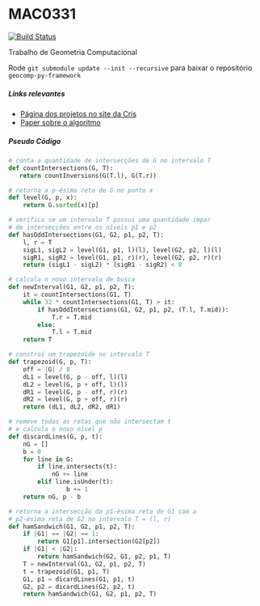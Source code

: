 # MAC0331
[![Build Status](https://travis-ci.org/pedroteosousa/MAC0331.svg?branch=master)](https://travis-ci.org/pedroteosousa/MAC0331)

Trabalho de Geometria Computacional

Rode `git submodule update --init --recursive` para baixar o repositório `geocomp-py-framework`

##### Links relevantes
- [Página dos projetos no site da Cris](https://www.ime.usp.br/~cris/aulas/18_2_331/projetos.html)
- [Paper sobre o algoritmo](https://link.springer.com/content/pdf/10.1007%2FBF02574017.pdf)

##### Pseudo Código

```python
# conta a quantidade de intersecções de G no intervalo T
def countIntersections(G, T):
   return countInversions(G(T.l), G(T.r))

# retorna a p-ésima reta de G no ponto x
def level(G, p, x):
    return G.sorted(x)[p]

# verifica se um intervalo T possui uma quantidade ímpar
# de intersecções entre os níveis p1 e p2
def hasOddIntersections(G1, G2, p1, p2, T):
    l, r = T
    sigL1, sigL2 = level(G1, p1, l)(l), level(G2, p2, l)(l)
    sigR1, sigR2 = level(G1, p1, r)(r), level(G2, p2, r)(r)
    return (sigL1 - sigL2) * (sigR1 - sigR2) < 0

# calcula o novo intervalo de busca
def newInterval(G1, G2, p1, p2, T):
    it = countIntersections(G1, T)
    while 32 * countIntersections(G1, T) > it:
        if hasOddIntersections(G1, G2, p1, p2, (T.l, T.mid)):
            T.r = T.mid
        else:
            T.l = T.mid
    return T

# constroi um trapezoide no intervalo T
def trapezoid(G, p, T):
    off = |G| / 8
    dL1 = level(G, p - off, l)(l)
    dL2 = level(G, p + off, l)(l)
    dR1 = level(G, p - off, r)(r)
    dR2 = level(G, p + off, r)(r)
    return (dL1, dL2, dR2, dR1)

# remove todas as retas que não intersectam t
# e calcula o novo nível p
def discardLines(G, p, t):
    nG = []
    b = 0
    for line in G:
        if line.intersects(t):
            nG += line
        elif line.isUnder(t):
                b += 1
    return nG, p - b

# retorna a intersecção da p1-ésima reta de G1 com a
# p2-ésima reta de G2 no intervalo T = (l, r)
def hamSandwich(G1, G2, p1, p2, T):
    if |G1| == |G2| == 1:
        return G1[p1].intersection(G2[p2])
    if |G1| < |G2|:
        return hamSandwich(G2, G1, p2, p1, T)
    T = newInterval(G1, G2, p1, p2, T)
    t = trapezoid(G1, p1, T)
    G1, p1 = dicardLines(G1, p1, t)
    G2, p2 = dicardLines(G2, p2, t)
    return hamSandwich(G1, G2, p1, p2, T)
```
